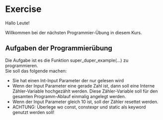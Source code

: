 # Exercise

Hallo Leute!

Willkommen bei der nächsten Programmier-Übung in diesem Kurs.

## Aufgaben der Programmierübung

Die Aufgabe ist es die Funktion super_duper_example(...) zu programmieren.  
Sie soll das folgende machen: 

- Sie hat einen Int-Input Parameter der nur gelesen wird
- Wenn der Input Parameter eine gerade Zahl ist, dann soll eine Interne Zähler-Variable hochgezählt werden. Diese Zähler-Variable soll für den gesamten Programm-Ablauf einmalig angelegt werden.
- Wenn der Input Parameter gleich 10 ist, soll der Zähler resettet werden.
- ACHTUNG: Überlege wo const, constexpr und static als keyword genutzt werden soll!
